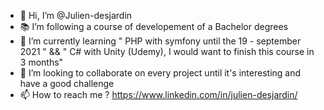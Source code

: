 - 👋 Hi, I’m @Julien-desjardin
- 📚 I’m following a course of developement of a Bachelor degrees
- 🌱 I’m currently learning " PHP with symfony until the 19 - september 2021 " && " C# with Unity (Udemy), I would want to finish this course in  3 months"
- 💞️ I’m looking to collaborate on every project until it's interesting and have a good challenge
- 📫 How to reach me ? https://www.linkedin.com/in/julien-desjardin/

